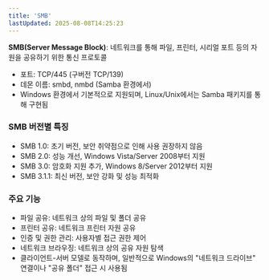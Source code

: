 ```yaml
---
title: 'SMB'
lastUpdated: 2025-08-08T14:25:23
---
```

**SMB(Server Message Block)**: 네트워크를 통해 파일, 프린터, 시리얼 포트 등의 자원을 공유하기 위한 통신 프로토콜

- 포트: TCP/445 (구버전 TCP/139)
- 데몬 이름: smbd, nmbd (Samba 환경에서)
- Windows 환경에서 기본적으로 지원되며, Linux/Unix에서는 Samba 패키지를 통해 구현됨

### SMB 버전별 특징

- SMB 1.0: 초기 버전, 보안 취약점으로 인해 사용 권장하지 않음
- SMB 2.0: 성능 개선, Windows Vista/Server 2008부터 지원
- SMB 3.0: 암호화 지원 추가, Windows 8/Server 2012부터 지원
- SMB 3.1.1: 최신 버전, 보안 강화 및 성능 최적화

### 주요 기능

- 파일 공유: 네트워크 상의 파일 및 폴더 공유
- 프린터 공유: 네트워크 프린터 자원 공유
- 인증 및 권한 관리: 사용자별 접근 권한 제어
- 네트워크 브라우징: 네트워크 상의 공유 자원 탐색
- 클라이언트-서버 모델로 동작하며, 일반적으로 Windows의 "네트워크 드라이브" 연결이나 "공유 폴더" 접근 시 사용됨
